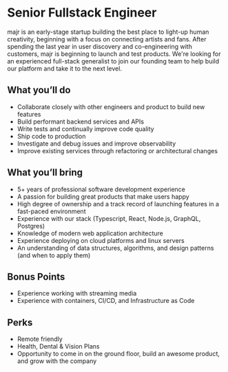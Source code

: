 # Senior Fullstack Engineer

majr is an early-stage startup building the best place to light-up human creativity, beginning with a focus on connecting artists and fans. After spending the last year in user discovery and co-engineering with customers, majr is beginning to launch and test products. We're looking for an experienced full-stack generalist to join our founding team to help build our platform and take it to the next level.



## What you’ll do

* Collaborate closely with other engineers and product to build new features
* Build performant backend services and APIs
* Write tests and continually improve code quality
* Ship code to production
* Investigate and debug issues and improve observability
* Improve existing services through refactoring or architectural changes



## What you’ll bring

* 5+ years of professional software development experience
* A passion for building great products that make users happy
* High degree of ownership and a track record of launching features in a fast-paced environment
* Experience with our stack (Typescript, React, Node.js, GraphQL, Postgres)
* Knowledge of modern web application architecture
* Experience deploying on cloud platforms and linux servers
* An understanding of data structures, algorithms, and design patterns (and when to apply them)



## Bonus Points

* Experience working with streaming media
* Experience with containers, CI/CD, and Infrastructure as Code



## Perks

* Remote friendly
* Health, Dental & Vision Plans
* Opportunity to come in on the ground floor, build an awesome product, and grow with the company
